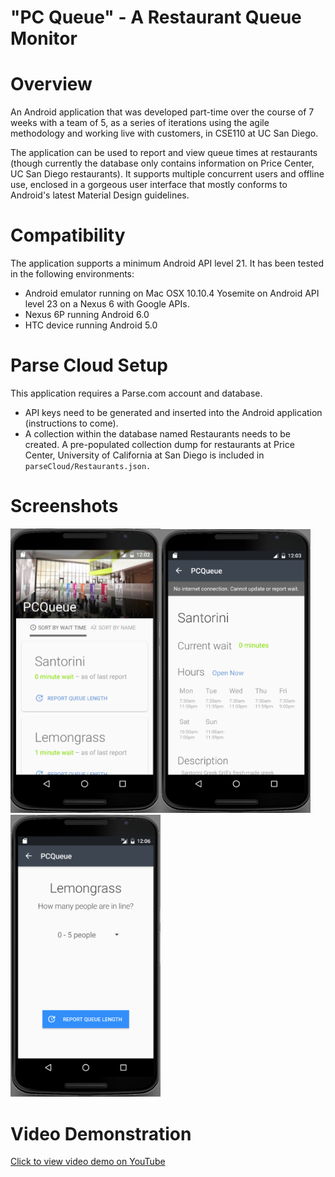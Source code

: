 "PC Queue" - A Restaurant Queue Monitor
===============================

# Overview
An Android application that was developed part-time over the course of 7 weeks with a team of 5,
as a series of iterations using the agile methodology and working live with customers, in CSE110 at UC San Diego.

The application can be used to report and view queue times at restaurants (though currently the database only contains information on Price Center, UC San Diego restaurants). It supports multiple concurrent users and offline use, enclosed in a gorgeous user interface that mostly conforms to Android's latest Material Design guidelines.

# Compatibility
The application supports a minimum Android API level 21. It has been tested in the following environments:
- Android emulator running on Mac OSX 10.10.4 Yosemite on Android API level 23 on a Nexus 6 with Google APIs.
- Nexus 6P running Android 6.0 
- HTC device running Android 5.0

# Parse Cloud Setup
This application requires a Parse.com account and database.
- API keys need to be generated and inserted into the Android application (instructions to come).
- A collection within the database named Restaurants needs to be created. A pre-populated collection dump for restaurants at Price Center, University of California at San Diego is included in `parseCloud/Restaurants.json.`


# Screenshots
<img src="screen.png" alt="Screenshot" width="240px"><img src="screen2.png" alt="Screenshot" width="240px"><img src="screen3.png" alt="Screenshot" width="240px">

# Video Demonstration
[Click to view video demo on YouTube](https://www.youtube.com/watch?v=mUBFcjbh5ds&feature=youtu.be)
